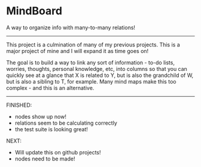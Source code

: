 # MindBoard
A way to organize info with many-to-many relations!

---

This project is a culmination of many of my previous projects. This is a major project of mine and I will expand it as time goes on!

The goal is to build a way to link any sort of information - to-do lists, worries, thoughts, personal knowledge, etc, into columns so that you can quickly see at a glance that X is related to Y, but is also the grandchild of W, but is also a sibling to T, for example. Many mind maps make this too complex - and this is an alternative.

---

FINISHED:
- nodes show up now!
- relations seem to be calculating correctly
- the test suite is looking great!

NEXT:
- Will update this on github projects!
- nodes need to be made!
